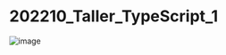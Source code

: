 # 202210_Taller_TypeScript_1

![image](https://user-images.githubusercontent.com/78177442/162506920-de29701d-7988-40a1-90ce-f0e3ee49bd0f.png)
